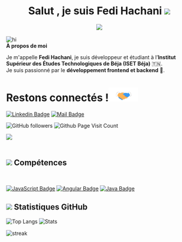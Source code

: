 <h1 align="center"><b>Salut , je suis Fedi Hachani </b><img src="https://media.tenor.com/H7RYeAp57eMAAAAC/hello.gif" width="35"></h1>

<p align="center">
  <a href="https://github.com/DenverCoder1/readme-typing-svg">
    <img src="https://readme-typing-svg.herokuapp.com?font=Time+New+Roman&color=cyan&size=25&center=true&vCenter=true&width=600&height=100&lines=Bienvenue+sur+mon+profil..!;Développeur+Full+Stack,;Passionné+par+le+Front-end+et+le+Back-end,;Toujours+en+apprentissage..!">
  </a>
</p> 

<!-- Avatar -->
<img title="Mon Avatar" align="left" src="assets/images/Fedi.png" width="500px" alt="hi" >

<!-- À propos de moi -->
**À propos de moi**

Je m'appelle **Fedi Hachani**, je suis développeur et étudiant à l’**Institut Supérieur des Études Technologiques de Béja (ISET Béja)** 🇹🇳.  
Je suis passionné par le **développement frontend et backend** 🚀.  

<!-- Me contacter -->
# <b> Restons connectés !</b><img src="https://github.com/0xAbdulKhalid/0xAbdulKhalid/raw/main/assets/mdImages/handshake.gif" width ="80">

[![Linkedin Badge](https://img.shields.io/badge/-FediHachani-0e76a8?style=flat&labelColor=0e76a8&logo=linkedin&logoColor=white)](#) 
[![Mail Badge](https://img.shields.io/badge/-FediHachani-c0392b?style=flat&labelColor=c0392b&logo=gmail&logoColor=white)](mailto:tonmail@gmail.com)

<!-- Statistiques -->
![GitHub followers](https://img.shields.io/github/followers/tonGithubUsername?style=social)
![Github Page Visit Count](https://komarev.com/ghpvc/?username=tonGithubUsername)

<img src="https://user-images.githubusercontent.com/73097560/115834477-dbab4500-a447-11eb-908a-139a6edaec5c.gif"><br><br>

<!-- Compétences -->
## <img src="https://media2.giphy.com/media/QssGEmpkyEOhBCb7e1/giphy.gif?cid=ecf05e47a0n3gi1bfqntqmob8g9aid1oyj2wr3ds3mg700bl&rid=giphy.gif" width ="25"><b> Compétences</b>
<br>

[![JavaScript Badge](https://img.shields.io/badge/-JavaScript-F0DB4F?style=for-the-badge&labelColor=black&logo=javascript&logoColor=F0DB4F)](#) 
[![Angular Badge](https://img.shields.io/badge/-Angular-DD0031?style=for-the-badge&labelColor=black&logo=angular&logoColor=DD0031)](#) 
[![Java Badge](https://img.shields.io/badge/-Java-007396?style=for-the-badge&labelColor=black&logo=java&logoColor=007396)](#)

<!-- Stats GitHub -->
## <img src="https://media.giphy.com/media/iY8CRBdQXODJSCERIr/giphy.gif" width="35"><b> Statistiques GitHub </b>

![Top Langs](https://github-readme-stats.vercel.app/api/top-langs/?username=tonGithubUsername&show_icons=true&layout=compact&theme=algolia)
![Stats](https://github-readme-stats.vercel.app/api?username=tonGithubUsername&show_icons=true&theme=radical)
<p><img align="center" src="https://github-readme-streak-stats.herokuapp.com/?user=tonGithubUsername&theme=algolia" alt="streak" /></p>
